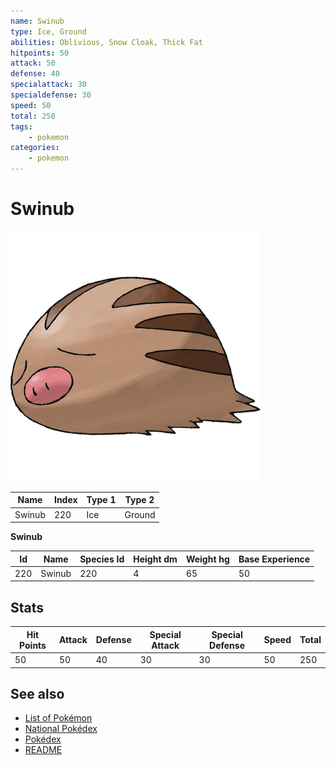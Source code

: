 ```yaml
---
name: Swinub
type: Ice, Ground
abilities: Oblivious, Snow Cloak, Thick Fat
hitpoints: 50
attack: 50
defense: 40
specialattack: 30
specialdefense: 30
speed: 50
total: 250
tags:
    - pokemon
categories:
    - pokemon
---
```


# Swinub


![Swinub](images/220.png)

| **Name** | **Index** | **Type 1** | **Type 2** |
|----|----|----|----|
| Swinub | 220 | Ice | Ground  |

**Swinub** 




| **Id** | **Name** | **Species Id** | **Height dm** | **Weight hg** | **Base Experience** |
|--------|----------|----------------|------------|------------|---------------------|
| 220 | Swinub | 220 | 4 | 65 | 50 |



## Stats

| **Hit Points** | **Attack** | **Defense** | **Special Attack** | **Special Defense** | **Speed** | **Total** |
|----------------|------------|-------------|--------------------|---------------------|-----------|-----------|
| 50 | 50 | 40 | 30 | 30 | 50 | 250 |

## See also

- [List of Pokémon](../pokemon.md)
- [National Pokédex](../national_pokedex.md)
- [Pokédex](../pokedex.md)
- [README](../README.md)

